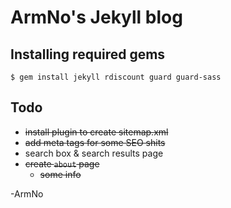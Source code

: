# ArmNo's Jekyll blog

## Installing required gems

```
$ gem install jekyll rdiscount guard guard-sass
```

## Todo

- <del>install plugin to create sitemap.xml</del>
- <del>add meta tags for some SEO shits</del>
- search box & search results page
- <del>create `about` page</del>
  - <del>some info</del>

-ArmNo
